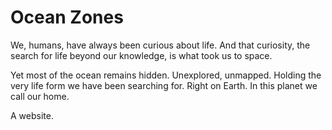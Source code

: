 # Ocean Zones

We, humans, have always been curious about life.
And that curiosity, the search for life beyond our knowledge, is what took us to space. 

Yet most of the ocean remains hidden.
Unexplored, unmapped.
Holding the very life form we have been searching for.
Right on Earth. In this planet we call our home.

A website.
